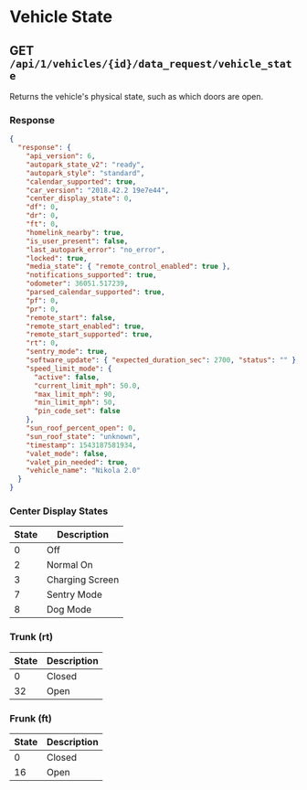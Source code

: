 # Vehicle State

## GET `/api/1/vehicles/{id}/data_request/vehicle_state`

Returns the vehicle's physical state, such as which doors are open.

### Response

```json
{
  "response": {
    "api_version": 6,
    "autopark_state_v2": "ready",
    "autopark_style": "standard",
    "calendar_supported": true,
    "car_version": "2018.42.2 19e7e44",
    "center_display_state": 0,
    "df": 0,
    "dr": 0,
    "ft": 0,
    "homelink_nearby": true,
    "is_user_present": false,
    "last_autopark_error": "no_error",
    "locked": true,
    "media_state": { "remote_control_enabled": true },
    "notifications_supported": true,
    "odometer": 36051.517239,
    "parsed_calendar_supported": true,
    "pf": 0,
    "pr": 0,
    "remote_start": false,
    "remote_start_enabled": true,
    "remote_start_supported": true,
    "rt": 0,
    "sentry_mode": true,
    "software_update": { "expected_duration_sec": 2700, "status": "" },
    "speed_limit_mode": {
      "active": false,
      "current_limit_mph": 50.0,
      "max_limit_mph": 90,
      "min_limit_mph": 50,
      "pin_code_set": false
    },
    "sun_roof_percent_open": 0,
    "sun_roof_state": "unknown",
    "timestamp": 1543187581934,
    "valet_mode": false,
    "valet_pin_needed": true,
    "vehicle_name": "Nikola 2.0"
  }
}
```

### Center Display States
| State | Description     |
|-------|-----------------|
| 0     | Off             |
| 2     | Normal On       |
| 3     | Charging Screen |
| 7     | Sentry Mode     |
| 8     | Dog Mode        |

### Trunk (rt)
| State | Description |
|-------|-------------|
| 0     | Closed      |
| 32    | Open        |

### Frunk (ft)
| State | Description |
|-------|-------------|
| 0     | Closed      |
| 16    | Open        |
